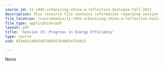 ```yaml
---
course_id: 11-s945-urbanizing-china-a-reflective-dialogue-fall-2013
description: This resource file contains information regarding session 15.
file_location: /coursemedia/11-s945-urbanizing-china-a-reflective-dialogue-fall-2013/033eb1246bfd974694235408347530c5_MIT11_S945F13_Session15.pdf
file_type: application/pdf
layout: pdf
title: 'Session 15: Progress in Energy Efficiency'
type: course
uid: 033eb1246bfd974694235408347530c5

---
```

None